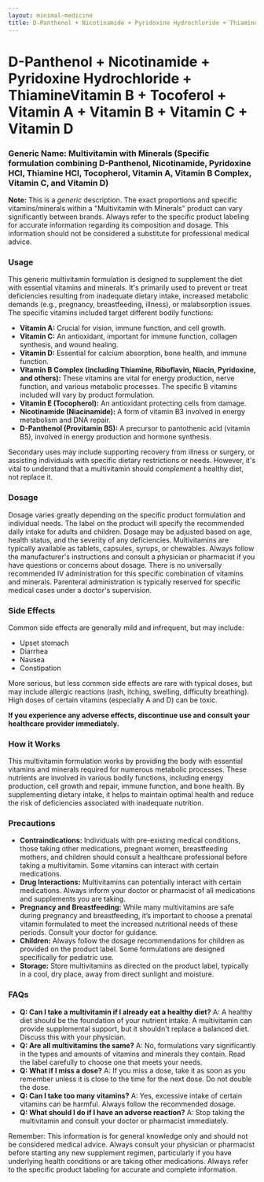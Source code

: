 ```yaml
---
layout: minimal-medicine
title: D-Panthenol + Nicotinamide + Pyridoxine Hydrochloride + ThiamineVitamin B + Tocoferol + Vitamin A + Vitamin B + Vitamin C + Vitamin D
---
```


# D-Panthenol + Nicotinamide + Pyridoxine Hydrochloride + ThiamineVitamin B + Tocoferol + Vitamin A + Vitamin B + Vitamin C + Vitamin D
### Generic Name:  Multivitamin with Minerals (Specific formulation combining D-Panthenol, Nicotinamide, Pyridoxine HCl, Thiamine HCl, Tocopherol, Vitamin A, Vitamin B Complex, Vitamin C, and Vitamin D)


**Note:**  This is a *generic* description.  The exact proportions and specific vitamins/minerals within a "Multivitamin with Minerals" product can vary significantly between brands.  Always refer to the specific product labeling for accurate information regarding its composition and dosage. This information should not be considered a substitute for professional medical advice.


### Usage

This generic multivitamin formulation is designed to supplement the diet with essential vitamins and minerals.  It's primarily used to prevent or treat deficiencies resulting from inadequate dietary intake, increased metabolic demands (e.g., pregnancy, breastfeeding, illness), or malabsorption issues.  The specific vitamins included target different bodily functions:

* **Vitamin A:** Crucial for vision, immune function, and cell growth.
* **Vitamin C:** An antioxidant, important for immune function, collagen synthesis, and wound healing.
* **Vitamin D:**  Essential for calcium absorption, bone health, and immune function.
* **Vitamin B Complex (including Thiamine, Riboflavin, Niacin, Pyridoxine, and others):**  These vitamins are vital for energy production, nerve function, and various metabolic processes.  The specific B vitamins included will vary by product formulation.
* **Vitamin E (Tocopherol):**  An antioxidant protecting cells from damage.
* **Nicotinamide (Niacinamide):** A form of vitamin B3 involved in energy metabolism and DNA repair.
* **D-Panthenol (Provitamin B5):**  A precursor to pantothenic acid (vitamin B5), involved in energy production and hormone synthesis.

Secondary uses may include supporting recovery from illness or surgery, or assisting individuals with specific dietary restrictions or needs. However, it's vital to understand that a multivitamin should *complement* a healthy diet, not replace it.


### Dosage

Dosage varies greatly depending on the specific product formulation and individual needs. The label on the product will specify the recommended daily intake for adults and children.  Dosage may be adjusted based on age, health status, and the severity of any deficiencies.  Multivitamins are typically available as tablets, capsules, syrups, or chewables.  Always follow the manufacturer's instructions and consult a physician or pharmacist if you have questions or concerns about dosage.  There is no universally recommended IV administration for this specific combination of vitamins and minerals. Parenteral administration is typically reserved for specific medical cases under a doctor's supervision.


### Side Effects

Common side effects are generally mild and infrequent, but may include:

* Upset stomach
* Diarrhea
* Nausea
* Constipation

More serious, but less common side effects are rare with typical doses, but may include allergic reactions (rash, itching, swelling, difficulty breathing).  High doses of certain vitamins (especially A and D) can be toxic.

**If you experience any adverse effects, discontinue use and consult your healthcare provider immediately.**


### How it Works

This multivitamin formulation works by providing the body with essential vitamins and minerals required for numerous metabolic processes.  These nutrients are involved in various bodily functions, including energy production, cell growth and repair, immune function, and bone health.  By supplementing dietary intake, it helps to maintain optimal health and reduce the risk of deficiencies associated with inadequate nutrition.


### Precautions

* **Contraindications:**  Individuals with pre-existing medical conditions, those taking other medications, pregnant women, breastfeeding mothers, and children should consult a healthcare professional before taking a multivitamin.  Some vitamins can interact with certain medications.
* **Drug Interactions:**  Multivitamins can potentially interact with certain medications.  Always inform your doctor or pharmacist of all medications and supplements you are taking.
* **Pregnancy and Breastfeeding:**  While many multivitamins are safe during pregnancy and breastfeeding, it’s important to choose a prenatal vitamin formulated to meet the increased nutritional needs of these periods.  Consult your doctor for guidance.
* **Children:** Always follow the dosage recommendations for children as provided on the product label.  Some formulations are designed specifically for pediatric use.
* **Storage:** Store multivitamins as directed on the product label, typically in a cool, dry place, away from direct sunlight and moisture.


### FAQs

* **Q: Can I take a multivitamin if I already eat a healthy diet?** A: A healthy diet should be the foundation of your nutrient intake.  A multivitamin can provide supplemental support, but it shouldn't replace a balanced diet.  Discuss this with your physician.
* **Q: Are all multivitamins the same?** A: No, formulations vary significantly in the types and amounts of vitamins and minerals they contain.  Read the label carefully to choose one that meets your needs.
* **Q: What if I miss a dose?** A:  If you miss a dose, take it as soon as you remember unless it is close to the time for the next dose.  Do not double the dose.
* **Q: Can I take too many vitamins?** A: Yes, excessive intake of certain vitamins can be harmful.  Always follow the recommended dosage.
* **Q: What should I do if I have an adverse reaction?** A: Stop taking the multivitamin and consult your doctor or pharmacist immediately.


Remember:  This information is for general knowledge only and should not be considered medical advice. Always consult your physician or pharmacist before starting any new supplement regimen, particularly if you have underlying health conditions or are taking other medications.  Always refer to the specific product labeling for accurate and complete information.
